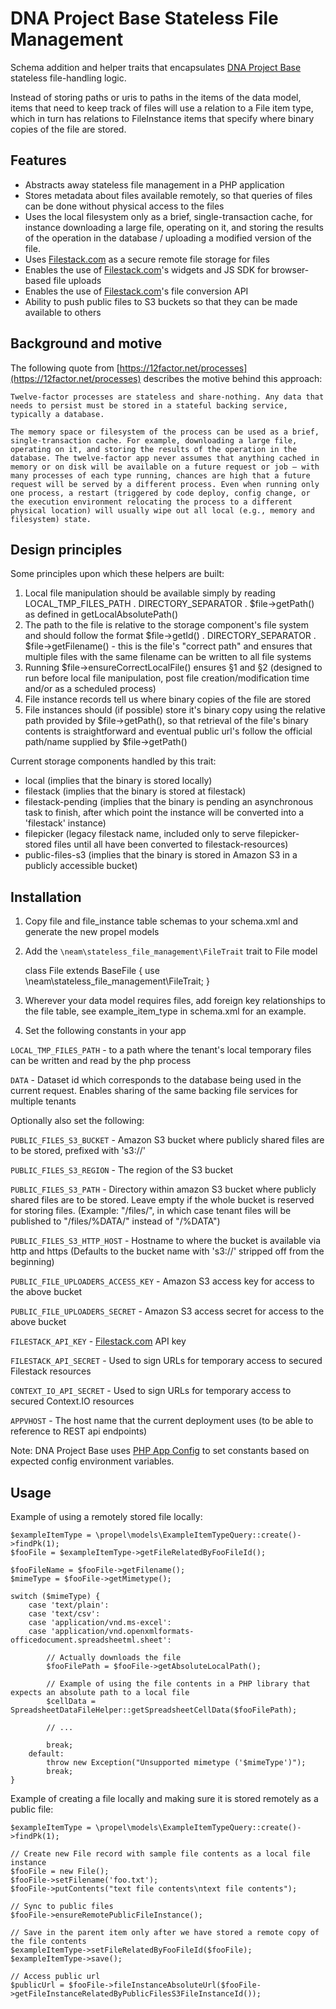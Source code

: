 DNA Project Base Stateless File Management
==========================================

Schema addition and helper traits that encapsulates [DNA Project Base](http://neamlabs.com/dna-project-base/) stateless file-handling logic.

Instead of storing paths or uris to paths in the items of the data model, items that need to keep track of files will use a relation to a File item type, which in turn has relations to FileInstance items that specify where binary copies of the file are stored.

## Features

- Abstracts away stateless file management in a PHP application
- Stores metadata about files available remotely, so that queries of files can be done without physical access to the files
- Uses the local filesystem only as a brief, single-transaction cache, for instance downloading a large file, operating on it, and storing the results of the operation in the database / uploading a modified version of the file.
- Uses [Filestack.com](https://www.filestack.com/) as a secure remote file storage for files
- Enables the use of [Filestack.com](https://www.filestack.com/)'s widgets and JS SDK for browser-based file uploads
- Enables the use of [Filestack.com](https://www.filestack.com/)'s file conversion API
- Ability to push public files to S3 buckets so that they can be made available to others 

## Background and motive

The following quote from [https://12factor.net/processes](https://12factor.net/processes) describes the motive behind this approach:

    Twelve-factor processes are stateless and share-nothing. Any data that needs to persist must be stored in a stateful backing service, typically a database.
    
    The memory space or filesystem of the process can be used as a brief, single-transaction cache. For example, downloading a large file, operating on it, and storing the results of the operation in the database. The twelve-factor app never assumes that anything cached in memory or on disk will be available on a future request or job – with many processes of each type running, chances are high that a future request will be served by a different process. Even when running only one process, a restart (triggered by code deploy, config change, or the execution environment relocating the process to a different physical location) will usually wipe out all local (e.g., memory and filesystem) state.

## Design principles

Some principles upon which these helpers are built:
 
1. Local file manipulation should be available simply by reading LOCAL_TMP_FILES_PATH . DIRECTORY_SEPARATOR . $file->getPath() as defined in getLocalAbsolutePath()
2. The path to the file is relative to the storage component's file system and should follow the format $file->getId() . DIRECTORY_SEPARATOR . $file->getFilename() - this is the file's "correct path" and ensures that multiple files with the same filename can be written to all file systems
3. Running $file->ensureCorrectLocalFile() ensures §1 and §2 (designed to run before local file manipulation, post file creation/modification time and/or as a scheduled process)
4. File instance records tell us where binary copies of the file are stored
5. File instances should (if possible) store it's binary copy using the relative path provided by $file->getPath(), so that retrieval of the file's binary contents is straightforward and eventual public url's follow the official path/name supplied by $file->getPath()

Current storage components handled by this trait:
 - local (implies that the binary is stored locally)
 - filestack (implies that the binary is stored at filestack)
 - filestack-pending (implies that the binary is pending an asynchronous task to finish, after which point the instance will be converted into a 'filestack' instance)
 - filepicker (legacy filestack name, included only to serve filepicker-stored files until all have been converted to filestack-resources)
 - public-files-s3 (implies that the binary is stored in Amazon S3 in a publicly accessible bucket)

## Installation

1. Copy file and file_instance table schemas to your schema.xml and generate the new propel models
2. Add the `\neam\stateless_file_management\FileTrait` trait to File model

    class File extends BaseFile
    {
        use \neam\stateless_file_management\FileTrait;
    }

3. Wherever your data model requires files, add foreign key relationships to the file table, see example_item_type in schema.xml for an example.

4. Set the following constants in your app

`LOCAL_TMP_FILES_PATH` - to a path where the tenant's local temporary files can be written and read by the php process 

`DATA` - Dataset id which corresponds to the database being used in the current request. Enables sharing of the same backing file services for multiple tenants

Optionally also set the following:

`PUBLIC_FILES_S3_BUCKET` - Amazon S3 bucket where publicly shared files are to be stored, prefixed with 's3://'

`PUBLIC_FILES_S3_REGION` - The region of the S3 bucket

`PUBLIC_FILES_S3_PATH` - Directory within amazon S3 bucket where publicly shared files are to be stored. Leave empty if the whole bucket is reserved for storing files. (Example: "/files/", in which case tenant files will be published to "/files/%DATA/" instead of "/%DATA")

`PUBLIC_FILES_S3_HTTP_HOST` - Hostname to where the bucket is available via http and https (Defaults to the bucket name with 's3://' stripped off from the beginning)

`PUBLIC_FILE_UPLOADERS_ACCESS_KEY` - Amazon S3 access key for access to the above bucket

`PUBLIC_FILE_UPLOADERS_SECRET` - Amazon S3 access secret for access to the above bucket

`FILESTACK_API_KEY` - [Filestack.com](https://www.filestack.com/) API key

`FILESTACK_API_SECRET` - Used to sign URLs for temporary access to secured Filestack resources

`CONTEXT_IO_API_SECRET` - Used to sign URLs for temporary access to secured Context.IO resources

`APPVHOST` - The host name that the current deployment uses (to be able to reference to REST api endpoints)

Note: DNA Project Base uses [PHP App Config](https://github.com/neam/php-app-config) to set constants based on expected config environment variables. 

## Usage

Example of using a remotely stored file locally:

    $exampleItemType = \propel\models\ExampleItemTypeQuery::create()->findPk(1);
    $fooFile = $exampleItemType->getFileRelatedByFooFileId();

    $fooFileName = $fooFile->getFilename();
    $mimeType = $fooFile->getMimetype();
    
    switch ($mimeType) {
        case 'text/plain':
        case 'text/csv':
        case 'application/vnd.ms-excel':
        case 'application/vnd.openxmlformats-officedocument.spreadsheetml.sheet':

            // Actually downloads the file
            $fooFilePath = $fooFile->getAbsoluteLocalPath();

            // Example of using the file contents in a PHP library that expects an absolute path to a local file
            $cellData = SpreadsheetDataFileHelper::getSpreadsheetCellData($fooFilePath);

            // ... 
            
            break;
        default:
            throw new Exception("Unsupported mimetype ('$mimeType')");
            break;
    }

Example of creating a file locally and making sure it is stored remotely as a public file:

    $exampleItemType = \propel\models\ExampleItemTypeQuery::create()->findPk(1);

    // Create new File record with sample file contents as a local file instance
    $fooFile = new File();
    $fooFile->setFilename('foo.txt');
    $fooFile->putContents("text file contents\ntext file contents");

    // Sync to public files
    $fooFile->ensureRemotePublicFileInstance();

    // Save in the parent item only after we have stored a remote copy of the file contents
    $exampleItemType->setFileRelatedByFooFileId($fooFile);
    $exampleItemType->save();

    // Access public url
    $publicUrl = $fooFile->fileInstanceAbsoluteUrl($fooFile->getFileInstanceRelatedByPublicFilesS3FileInstanceId());
